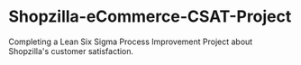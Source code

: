 # Shopzilla-eCommerce-CSAT-Project
Completing a Lean Six Sigma Process Improvement Project about Shopzilla's customer satisfaction.

